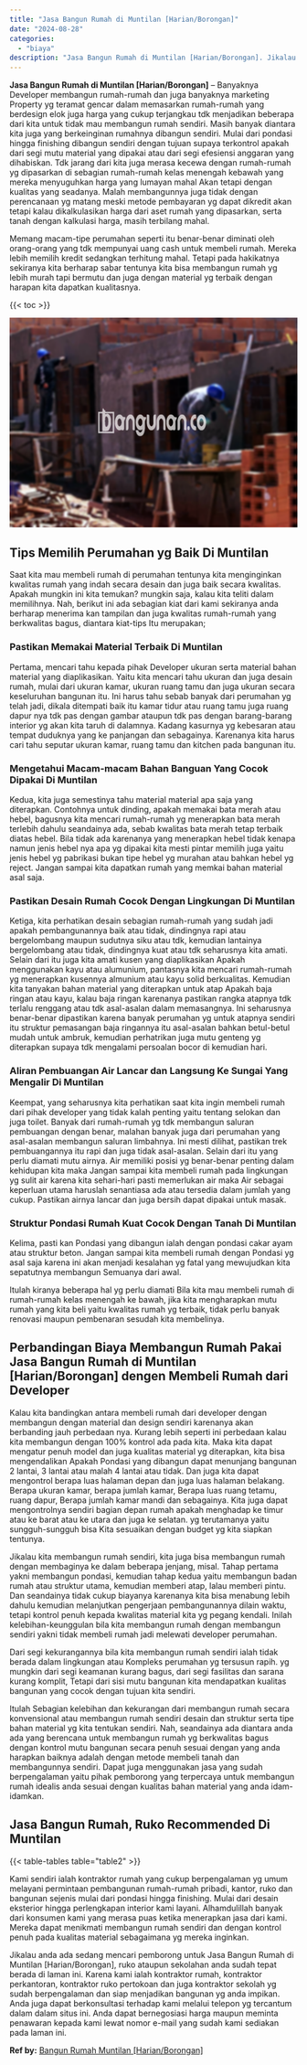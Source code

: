 ```yaml
---
title: "Jasa Bangun Rumah di Muntilan [Harian/Borongan]"
date: "2024-08-28"
categories: 
  - "biaya"
description: "Jasa Bangun Rumah di Muntilan [Harian/Borongan]. Jikalau anda ada sedang mencari pemborong untuk Jasa Bangun Rumah di Muntilan [Harian/Borongan], ruko atau..."
---
```


**Jasa Bangun Rumah di Muntilan \[Harian/Borongan\]** – Banyaknya Developer membangun rumah-rumah dan juga banyaknya marketing Property yg teramat gencar dalam memasarkan rumah-rumah yang berdesign elok juga harga yang cukup terjangkau tdk menjadikan beberapa dari kita untuk tidak mau membangun rumah sendiri. Masih banyak diantara kita juga yang berkeinginan rumahnya dibangun sendiri. Mulai dari pondasi hingga finishing dibangun sendiri dengan tujuan supaya terkontrol apakah dari segi mutu material yang dipakai atau dari segi efesiensi anggaran yang dihabiskan. Tdk jarang dari kita juga merasa kecewa dengan rumah-rumah yg dipasarkan di sebagian rumah-rumah kelas menengah kebawah yang mereka menyuguhkan harga yang lumayan mahal Akan tetapi dengan kualitas yang seadanya. Malah membangunnya juga tidak dengan perencanaan yg matang meski metode pembayaran yg dapat dikredit akan tetapi kalau dikalkulasikan harga dari aset rumah yang dipasarkan, serta tanah dengan kalkulasi harga, masih terbilang mahal.

Memang macam-tipe perumahan seperti itu benar-benar diminati oleh orang-orang yang tdk mempunyai uang cash untuk membeli rumah. Mereka lebih memilih kredit sedangkan terhitung mahal. Tetapi pada hakikatnya sekiranya kita berharap sabar tentunya kita bisa membangun rumah yg lebih murah tapi bermutu dan juga dengan material yg terbaik dengan harapan kita dapatkan kualitasnya.

{{< toc >}}

![Jasa Bangun Rumah di Muntilan [Harian/Borongan]](/images/borong-bangunan-38.png)

## Tips Memilih Perumahan yg Baik Di Muntilan

Saat kita mau membeli rumah di perumahan tentunya kita menginginkan kwalitas rumah yang indah secara desain dan juga baik secara kwalitas. Apakah mungkin ini kita temukan? mungkin saja, kalau kita teliti dalam memilihnya. Nah, berikut ini ada sebagian kiat dari kami sekiranya anda berharap menerima kan tampilan dan juga kwalitas rumah-rumah yang berkwalitas bagus, diantara kiat-tips Itu merupakan;

### Pastikan Memakai Material Terbaik Di Muntilan

Pertama, mencari tahu kepada pihak Developer ukuran serta material bahan material yang diaplikasikan. Yaitu kita mencari tahu ukuran dan juga desain rumah, mulai dari ukuran kamar, ukuran ruang tamu dan juga ukuran secara keseluruhan bangunan itu. Ini harus tahu sebab banyak dari perumahan yg telah jadi, dikala ditempati baik itu kamar tidur atau ruang tamu juga ruang dapur nya tdk pas dengan gambar ataupun tdk pas dengan barang-barang interior yg akan kita taruh di dalamnya. Kadang kasurnya yg kebesaran atau tempat duduknya yang ke panjangan dan sebagainya. Karenanya kita harus cari tahu seputar ukuran kamar, ruang tamu dan kitchen pada bangunan itu.

### Mengetahui Macam-macam Bahan Banguan Yang Cocok Dipakai Di Muntilan

Kedua, kita juga semestinya tahu material material apa saja yang diterapkan. Contohnya untuk dinding, apakah memakai bata merah atau hebel, bagusnya kita mencari rumah-rumah yg menerapkan bata merah terlebih dahulu seandainya ada, sebab kwalitas bata merah tetap terbaik diatas hebel. Bila tidak ada karenanya yang menerapkan hebel tidak kenapa namun jenis hebel nya apa yg dipakai kita mesti pintar memilih juga yaitu jenis hebel yg pabrikasi bukan tipe hebel yg murahan atau bahkan hebel yg reject. Jangan sampai kita dapatkan rumah yang memkai bahan material asal saja.

### Pastikan Desain Rumah Cocok Dengan Lingkungan Di Muntilan

Ketiga, kita perhatikan desain sebagian rumah-rumah yang sudah jadi apakah pembangunannya baik atau tidak, dindingnya rapi atau bergelombang maupun sudutnya siku atau tdk, kemudian lantainya bergelombang atau tidak, dindingnya kuat atau tdk seharusnya kita amati. Selain dari itu juga kita amati kusen yang diaplikasikan Apakah menggunakan kayu atau alumunium, pantasnya kita mencari rumah-rumah yg menerapkan kusennya almunium atau kayu solid berkualitas. Kemudian kita tanyakan bahan material yang diterapkan untuk atap Apakah baja ringan atau kayu, kalau baja ringan karenanya pastikan rangka atapnya tdk terlalu renggang atau tdk asal-asalan dalam memasangnya. Ini seharusnya benar-benar dipastikan karena banyak perumahan yg untuk atapnya sendiri itu struktur pemasangan baja ringannya itu asal-asalan bahkan betul-betul mudah untuk ambruk, kemudian perhatrikan juga mutu genteng yg diterapkan supaya tdk mengalami persoalan bocor di kemudian hari.

### Aliran Pembuangan Air Lancar dan Langsung Ke Sungai Yang Mengalir Di Muntilan

Keempat, yang seharusnya kita perhatikan saat kita ingin membeli rumah dari pihak developer yang tidak kalah penting yaitu tentang selokan dan juga toilet. Banyak dari rumah-rumah yg tdk membangun saluran pembuangan dengan benar, malahan banyak juga dari perumahan yang asal-asalan membangun saluran limbahnya. Ini mesti dilihat, pastikan trek pembuangannya itu rapi dan juga tidak asal-asalan. Selain dari itu yang perlu diamati mutu airnya. Air memiliki posisi yg benar-benar penting dalam kehidupan kita maka Jangan sampai kita membeli rumah pada lingkungan yg sulit air karena kita sehari-hari pasti memerlukan air maka Air sebagai keperluan utama haruslah senantiasa ada atau tersedia dalam jumlah yang cukup. Pastikan airnya lancar dan juga bersih dapat dipakai untuk masak.

### Struktur Pondasi Rumah Kuat Cocok Dengan Tanah Di Muntilan

Kelima, pasti kan Pondasi yang dibangun ialah dengan pondasi cakar ayam atau struktur beton. Jangan sampai kita membeli rumah dengan Pondasi yg asal saja karena ini akan menjadi kesalahan yg fatal yang mewujudkan kita sepatutnya membangun Semuanya dari awal.

Itulah kiranya beberapa hal yg perlu diamati Bila kita mau membeli rumah di rumah-rumah kelas menengah ke bawah, jika kita mengharapkan mutu rumah yang kita beli yaitu kwalitas rumah yg terbaik, tidak perlu banyak renovasi maupun pembenaran sesudah kita membelinya.

## Perbandingan Biaya Membangun Rumah Pakai Jasa Bangun Rumah di Muntilan \[Harian/Borongan\] dengen Membeli Rumah dari Developer

Kalau kita bandingkan antara membeli rumah dari developer dengan membangun dengan material dan design sendiri karenanya akan berbanding jauh perbedaan nya. Kurang lebih seperti ini perbedaan kalau kita membangun dengan 100% kontrol ada pada kita. Maka kita dapat mengatur penuh model dan juga kualitas material yg diterapkan, kita bisa mengendalikan Apakah Pondasi yang dibangun dapat menunjang bangunan 2 lantai, 3 lantai atau malah 4 lantai atau tidak. Dan juga kita dapat mengontrol berapa luas halaman depan dan juga luas halaman belakang. Berapa ukuran kamar, berapa jumlah kamar, Berapa luas ruang tetamu, ruang dapur, Berapa jumlah kamar mandi dan sebagainya. Kita juga dapat mengontrolnya sendiri bagian depan rumah apakah menghadap ke timur atau ke barat atau ke utara dan juga ke selatan. yg terutamanya yaitu sungguh-sungguh bisa Kita sesuaikan dengan budget yg kita siapkan tentunya.

Jikalau kita membangun rumah sendiri, kita juga bisa membangun rumah dengan membaginya ke dalam beberapa jenjang, misal. Tahap pertama yakni membangun pondasi, kemudian tahap kedua yaitu membangun badan rumah atau struktur utama, kemudian memberi atap, lalau memberi pintu. Dan seandainya tidak cukup biayanya karenanya kita bisa menabung lebih dahulu kemudian melanjutkan pengerjaan pembangunannya dilain waktu, tetapi kontrol penuh kepada kwalitas material kita yg pegang kendali. Inilah kelebihan-keunggulan bila kita membangun rumah dengan membangun sendiri yakni tidak membeli rumah jadi melewati developer perumahan.

Dari segi kekurangannya bila kita membangun rumah sendiri ialah tidak berada dalam lingkungan atau Kompleks perumahan yg tersusun rapih. yg mungkin dari segi keamanan kurang bagus, dari segi fasilitas dan sarana kurang komplit, Tetapi dari sisi mutu bangunan kita mendapatkan kualitas bangunan yang cocok dengan tujuan kita sendiri.

Itulah Sebagian kelebihan dan kekurangan dari membangun rumah secara konvensional atau membangun rumah sendiri desain dan struktur serta tipe bahan material yg kita tentukan sendiri. Nah, seandainya ada diantara anda ada yang berencana untuk membangun rumah yg berkwalitas bagus dengan kontrol mutu bangunan secara penuh sesuai dengan yang anda harapkan baiknya adalah dengan metode membeli tanah dan membangunnya sendiri. Dapat juga menggunakan jasa yang sudah berpengalaman yaitu pihak pemborong yang terpercaya untuk membangun rumah idealis anda sesuai dengan kualitas bahan material yang anda idam-idamkan.

## Jasa Bangun Rumah, Ruko Recommended Di Muntilan

{{< table-tables table="table2" >}}

Kami sendiri ialah kontraktor rumah yang cukup berpengalaman yg umum melayani permintaan pembangunan rumah-rumah pribadi, kantor, ruko dan bangunan sejenis mulai dari pondasi hingga finishing. Mulai dari desain eksterior hingga perlengkapan interior kami layani. Alhamdulillah banyak dari konsumen kami yang merasa puas ketika menerapkan jasa dari kami. Mereka dapat menikmati membangun rumah sendiri dan dengan kontrol penuh pada kualitas material sebagaimana yg mereka inginkan.

Jikalau anda ada sedang mencari pemborong untuk Jasa Bangun Rumah di Muntilan \[Harian/Borongan\], ruko ataupun sekolahan anda sudah tepat berada di laman ini. Karena kami ialah kontraktor rumah, kontraktor perkantoran, kontraktor ruko pertokoan dan juga kontraktor sekolah yg sudah berpengalaman dan siap menjadikan bangunan yg anda impikan. Anda juga dapat berkonsultasi terhadap kami melalui telepon yg tercantum dalam dalam situs ini. Anda dapat bernegosiasi harga maupun meminta penawaran kepada kami lewat nomor e-mail yang sudah kami sediakan pada laman ini.

**Ref by:** [Bangun Rumah Muntilan [Harian/Borongan]](https://id.wikipedia.org/wiki/Bangun)
